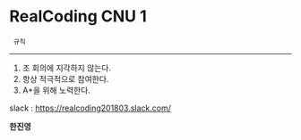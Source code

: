 RealCoding CNU 1
======================
     규칙
----------------------

1. 조 회의에 지각하지 않는다.
2. 항상 적극적으로 참여한다.
3. A+을 위해 노력한다.

slack : <https://realcoding201803.slack.com/>


**한진영**
